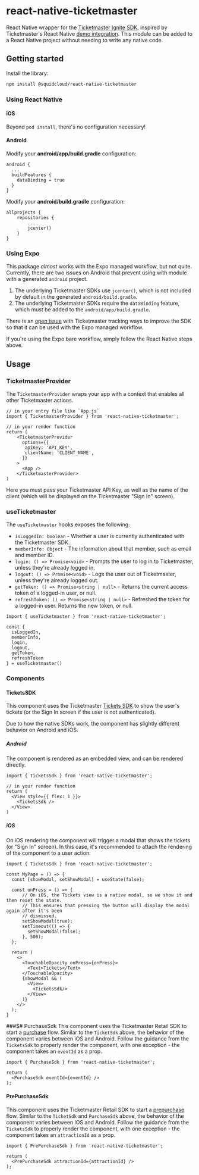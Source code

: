 # react-native-ticketmaster

React Native wrapper for the [Ticketmaster Ignite SDK](https://ignite.ticketmaster.com/docs), inspired by Ticketmaster's React Native [demo integration](https://github.com/ticketmaster/ReactNative-TicketmasterDemoIntegration). This module can be added to a React Native project without needing to write any native code.

## Getting started
Install the library:
```bash
npm install @squidcloud/react-native-ticketmaster
```

### Using React Native

#### iOS
Beyond `pod install`, there's no configuration necessary!

#### Android
Modify your **android/app/build.gradle** configuration:
```
android {
  ...
  buildFeatures {
    dataBinding = true
  }
}
```

Modify your **android/build.gradle** configuration:
```
allprojects {
    repositories {
        ...
        jcenter()
    }
}
```

### Using Expo
This package _almost_ works with the Expo managed workflow, but not quite. Currently, there are two issues on Android that prevent using with module with a generated `android` project.
1. The underlying Ticketmaster SDKs use `jcenter()`, which is not included by default in the generated `android/build.gradle`.
2. The underlying Ticketmaster SDKs require the `dataBinding` feature, which must be added to the `android/app/build.gradle`.

There is an [open issue](https://github.com/ticketmaster/ReactNative-TicketmasterDemoIntegration/issues/8) with Ticketmaster tracking ways to improve the SDK so that it can be used with the Expo managed workflow.

If you're using the Expo bare workflow, simply follow the React Native steps above.

## Usage

### TicketmasterProvider
The `TicketmasterProvider` wraps your app with a context that enables all other Ticketmaster actions. 

```tsx
// in your entry file like `App.js`
import { TicketmasterProvider } from 'react-native-ticketmaster';

// in your render function
return (
    <TicketmasterProvider
      options={{
       apiKey: 'API_KEY',
       clientName: 'CLIENT_NAME',
      }}
    >
      <App />
    </TicketmasterProvider>
)
```

Here you must pass your Ticketmaster API Key, as well as the name of the client (which will be displayed on the Ticketmaster "Sign In" screen).

### useTicketmaster
The `useTicketmaster` hooks exposes the following:
- `isLoggedIn: boolean` - Whether a user is currently authenticated with the Ticketmaster SDK.
- `memberInfo: Object` - The information about that member, such as email and member ID.
- `login: () => Promise<void>` - Prompts the user to log in to Ticketmaster, unless they're already logged in.
- `logout: () => Promise<void>` - Logs the user out of Ticketmaster, unless they're already logged out.
- `getToken: () => Promise<string | null>` - Returns the current access token of a logged-in user, or null.
- `refreshToken: () => Promise<string | null>` - Refreshed the token for a logged-in user. Returns the new token, or null.

```tsx
import { useTicketmaster } from 'react-native-ticketmaster';
    
const {
  isLoggedIn,
  memberInfo,
  login,
  logout,
  getToken,
  refreshToken
} = useTicketmaster() 
```

### Components

#### TicketsSDK
This component uses the Ticketmaster [Tickets SDK](https://ignite.ticketmaster.com/docs/tickets-sdk-overview) to show the user's tickets (or the Sign In screen if the user is not authenticated).

Due to how the native SDKs work, the component has slightly different behavior on Android and iOS.

##### Android
The component is rendered as an embedded view, and can be rendered directly.

```tsx
import { TicketsSdk } from 'react-native-ticketmaster';

// in your render function
return (
  <View style={{ flex: 1 }}>
    <TicketsSdk />
  </View>
)
```

##### iOS
On iOS rendering the component will trigger a modal that shows the tickets (or "Sign In" screen). In this case, it's recommended to attach the rendering of the component to a user action:
```tsx
import { TicketsSdk } from 'react-native-ticketmaster';

const MyPage = () => {
  const [showModal, setShowModal] = useState(false);

  const onPress = () => {
      // On iOS, the Tickets view is a native modal, so we show it and then reset the state.
      // This ensures that pressing the button will display the modal again after it's been
      // dismissed.
      setShowModal(true);
      setTimeout(() => {
        setShowModal(false);
      }, 500);
  };

  return (
    <>
      <TouchableOpacity onPress={onPress}>
        <Text>Tickets</Text>
      </TouchableOpacity>
      {showModal && (
        <View>
          <TicketsSdk/>
        </View>
      )}
    </>
  );
}
```

###$# PurchaseSdk
This component uses the Ticketmaster Retail SDK to start a [purchase](https://ignite.ticketmaster.com/docs/purchase-overview) flow. Similar to the `TicketSdk` above, the behavior of the component varies between iOS and Android. Follow the guidance from the `TicketsSdk` to properly render the component, with one exception - the component takes an `eventId` as a prop.

```tsx
import { PurchaseSdk } from 'react-native-ticketmaster';

return (
  <PurchaseSdk eventId={eventId} />
);
```

#### PrePurchaseSdk
This component uses the Ticketmaster Retail SDK to start a [prepurchase](https://ignite.ticketmaster.com/docs/pre-purchase-overview) flow. Similar to the `TicketSdk` and `PurchaseSdk` above, the behavior of the component varies between iOS and Android. Follow the guidance from the `TicketsSdk` to properly render the component, with one exception - the component takes an `attractionId` as a prop.

```tsx
import { PrePurchaseSdk } from 'react-native-ticketmaster';

return (
  <PrePurchaseSdk attractionId={attractionId} />
);
```
